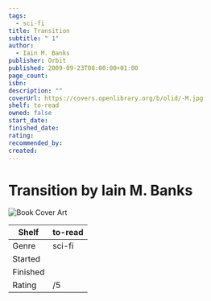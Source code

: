 ```yaml
---
tags:
  - sci-fi
title: Transition
subtitle: " 1"
author:
  - Iain M. Banks
publisher: Orbit
published: 2009-09-23T08:00:00+01:00
page_count: 
isbn: 
description: ""
coverUrl: https://covers.openlibrary.org/b/olid/-M.jpg
shelf: to-read
owned: false
start_date: 
finished_date: 
rating: 
recommended_by: 
created: 
---
```


# Transition by Iain M. Banks

![Book Cover Art](https://covers.openlibrary.org/b/olid/-M.jpg)

| Shelf | to-read |
| --- | --- |
| Genre | sci-fi |
| Started |  |
| Finished |  |
| Rating | /5 |

